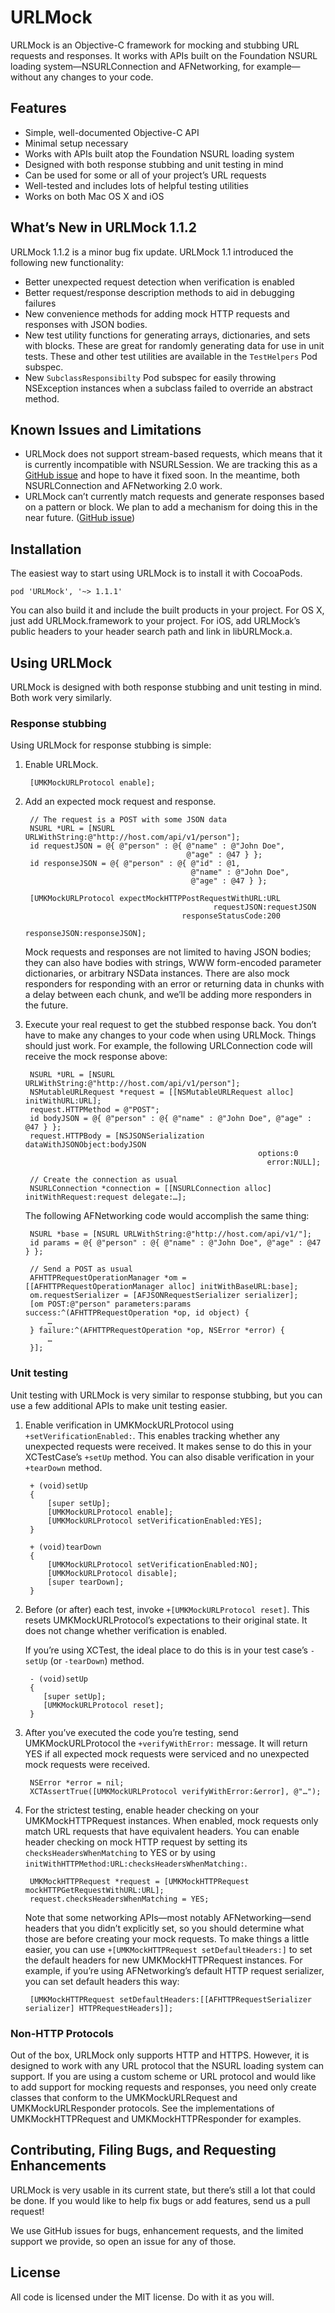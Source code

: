 # URLMock

URLMock is an Objective-C framework for mocking and stubbing URL requests and
responses. It works with APIs built on the Foundation NSURL loading
system—NSURLConnection and AFNetworking, for example—without any changes to
your code.


## Features

* Simple, well-documented Objective-C API
* Minimal setup necessary
* Works with APIs built atop the Foundation NSURL loading system
* Designed with both response stubbing and unit testing in mind
* Can be used for some or all of your project’s URL requests
* Well-tested and includes lots of helpful testing utilities
* Works on both Mac OS X and iOS


## What’s New in URLMock 1.1.2

URLMock 1.1.2 is a minor bug fix update. URLMock 1.1 introduced the following
new functionality:

* Better unexpected request detection when verification is enabled
* Better request/response description methods to aid in debugging failures
* New convenience methods for adding mock HTTP requests and responses with 
  JSON bodies.
* New test utility functions for generating arrays, dictionaries, and sets with
  blocks. These are great for randomly generating data for use in unit tests.
  These and other test utilities are available in the `TestHelpers` Pod subspec.
* New `SubclassResponsibilty` Pod subspec for easily throwing NSException
  instances when a subclass failed to override an abstract method. 


## Known Issues and Limitations

* URLMock does not support stream-based requests, which means that it is
  currently incompatible with NSURLSession. We are tracking this as a [GitHub 
  issue][Issue-StreamBasedRequests] and hope to have it fixed soon. In the 
  meantime, both NSURLConnection and AFNetworking 2.0 work.
* URLMock can’t currently match requests and generate responses based on a
  pattern or block. We plan to add a mechanism for doing this in the near
  future. ([GitHub issue][Issue-PatternBasedRequests])

[Issue-StreamBasedRequests]: https://github.com/twotoasters/URLMock/issues/3
[Issue-PatternBasedRequests]: https://github.com/twotoasters/URLMock/issues/4


## Installation

The easiest way to start using URLMock is to install it with CocoaPods. 

    pod 'URLMock', '~> 1.1.1'

You can also build it and include the built products in your project. For OS X,
just add URLMock.framework to your project. For iOS, add URLMock’s public
headers to your header search path and link in libURLMock.a.


## Using URLMock

URLMock is designed with both response stubbing and unit testing in mind. Both
work very similarly.

### Response stubbing

Using URLMock for response stubbing is simple:

1. Enable URLMock.

        [UMKMockURLProtocol enable];

2. Add an expected mock request and response.

        // The request is a POST with some JSON data
        NSURL *URL = [NSURL URLWithString:@"http://host.com/api/v1/person"];
        id requestJSON = @{ @"person" : @{ @"name" : @"John Doe", 
                                           @"age" : @47 } };
        id responseJSON = @{ @"person" : @{ @"id" : @1, 
                                            @"name" : @"John Doe", 
                                            @"age" : @47 } };

        [UMKMockURLProtocol expectMockHTTPPostRequestWithURL:URL 
                                                 requestJSON:requestJSON
                                          responseStatusCode:200
                                                responseJSON:responseJSON];
   
   Mock requests and responses are not limited to having JSON bodies; they can 
   also have bodies with strings, WWW form-encoded parameter dictionaries, or
   arbitrary NSData instances. There are also mock responders for responding
   with an error or returning data in chunks with a delay between each chunk,
   and we’ll be adding more responders in the future.

3. Execute your real request to get the stubbed response back. You don’t have to 
   make any changes to your code when using URLMock. Things should just work. 
   For example, the following URLConnection code will receive the mock response 
   above:
   
        NSURL *URL = [NSURL URLWithString:@"http://host.com/api/v1/person"];
        NSMutableURLRequest *request = [[NSMutableURLRequest alloc] initWithURL:URL];
        request.HTTPMethod = @"POST";
        id bodyJSON = @{ @"person" : @{ @"name" : @"John Doe", @"age" : @47 } };
        request.HTTPBody = [NSJSONSerialization dataWithJSONObject:bodyJSON
                                                           options:0 
                                                             error:NULL];
        
        // Create the connection as usual
        NSURLConnection *connection = [[NSURLConnection alloc] initWithRequest:request delegate:…];
   
   
   The following AFNetworking code would accomplish the same thing:
   
        NSURL *base = [NSURL URLWithString:@"http://host.com/api/v1/"];
        id params = @{ @"person" : @{ @"name" : @"John Doe", @"age" : @47 } };

        // Send a POST as usual
        AFHTTPRequestOperationManager *om = [[AFHTTPRequestOperationManager alloc] initWithBaseURL:base];
        om.requestSerializer = [AFJSONRequestSerializer serializer];
        [om POST:@"person" parameters:params success:^(AFHTTPRequestOperation *op, id object) {
            …
        } failure:^(AFHTTPRequestOperation *op, NSError *error) {
            …
        }];    

        
### Unit testing

Unit testing with URLMock is very similar to response stubbing, but you can use 
a few additional APIs to make unit testing easier.

1. Enable verification in UMKMockURLProtocol using `+setVerificationEnabled:`. 
   This enables tracking whether any unexpected requests were received. It makes
   sense to do this in your XCTestCase’s `+setUp` method. You can also disable 
   verification in your `+tearDown` method.
   
        + (void)setUp
        {
            [super setUp];
            [UMKMockURLProtocol enable];
            [UMKMockURLProtocol setVerificationEnabled:YES];
        }
        
        + (void)tearDown
        {
            [UMKMockURLProtocol setVerificationEnabled:NO];
            [UMKMockURLProtocol disable];
            [super tearDown];
        }
   
2. Before (or after) each test, invoke `+[UMKMockURLProtocol reset]`. This 
   resets UMKMockURLProtocol’s expectations to their original state. It does not
   change whether verification is enabled. 
   
   If you’re using XCTest, the ideal place to do this is in your test case’s
   `-setUp` (or `-tearDown`) method.
   
        - (void)setUp
        {
           [super setUp];
           [UMKMockURLProtocol reset];
        }


3. After you’ve executed the code you’re testing, send UMKMockURLProtocol the 
   `+verifyWithError:` message. It will return YES if all expected mock requests
   were serviced and no unexpected mock requests were received.

        NSError *error = nil;
        XCTAssertTrue([UMKMockURLProtocol verifyWithError:&error], @"…");

4. For the strictest testing, enable header checking on your UMKMockHTTPRequest 
   instances. When enabled, mock requests only match URL requests that have
   equivalent headers. You can enable header checking on mock HTTP request by
   setting its `checksHeadersWhenMatching` to YES or by using
   `initWithHTTPMethod:URL:checksHeadersWhenMatching:`.
   
        UMKMockHTTPRequest *request = [UMKMockHTTPRequest mockHTTPGetRequestWithURL:URL];
        request.checksHeadersWhenMatching = YES;
   
   Note that some networking APIs—most notably AFNetworking—send headers that
   you didn’t explicitly set, so you should determine what those are before
   creating your mock requests. To make things a little easier, you can use
   `+[UMKMockHTTPRequest setDefaultHeaders:]` to set the default headers for new
   UMKMockHTTPRequest instances. For example, if you’re using AFNetworking’s 
   default HTTP request serializer, you can set default headers this way:
   
        [UMKMockHTTPRequest setDefaultHeaders:[[AFHTTPRequestSerializer serializer] HTTPRequestHeaders]];


### Non-HTTP Protocols

Out of the box, URLMock only supports HTTP and HTTPS. However, it is designed to 
work with any URL protocol that the NSURL loading system can support. If you are 
using a custom scheme or URL protocol and would like to add support for mocking 
requests and responses, you need only create classes that conform to the 
UMKMockURLRequest and UMKMockURLResponder protocols. See the implementations of
UMKMockHTTPRequest and UMKMockHTTPResponder for examples.


## Contributing, Filing Bugs, and Requesting Enhancements

URLMock is very usable in its current state, but there’s still a lot that could
be done. If you would like to help fix bugs or add features, send us a pull 
request!

We use GitHub issues for bugs, enhancement requests, and the limited support we
provide, so open an issue for any of those.

 
## License

All code is licensed under the MIT license. Do with it as you will.
